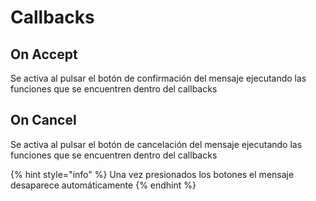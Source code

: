 # Callbacks

## On Accept

Se activa al pulsar el botón de confirmación del mensaje ejecutando las funciones que se encuentren dentro del callbacks

## On Cancel

Se activa al pulsar el botón de cancelación del mensaje ejecutando las funciones que se encuentren dentro del callbacks

{% hint style="info" %}
Una vez presionados los botones el mensaje desaparece automáticamente
{% endhint %}

